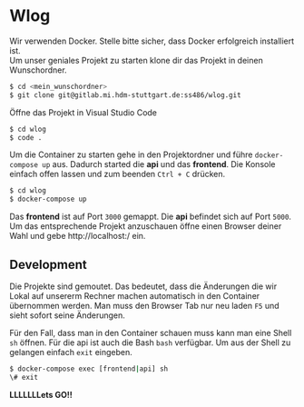 # Wlog

Wir verwenden Docker. Stelle bitte sicher, dass Docker erfolgreich installiert ist.<br>
Um unser geniales Projekt zu starten klone dir das Projekt in deinen Wunschordner.

```bash
$ cd <mein_wunschordner>
$ git clone git@gitlab.mi.hdm-stuttgart.de:ss486/wlog.git
```

Öffne das Projekt in Visual Studio Code

```bash
$ cd wlog
$ code .
```

Um die Container zu starten gehe in den Projektordner und führe `docker-compose up` aus. Dadurch started die **api** und das **frontend**.
Die Konsole einfach offen lassen und zum beenden `Ctrl + C` drücken.

```bash
$ cd wlog
$ docker-compose up
```

Das **frontend** ist auf Port `3000` gemappt. Die **api** befindet sich auf Port `5000`. Um das entsprechende Projekt anzuschauen öffne einen Browser deiner Wahl und gebe http://localhost:<PORT>/ ein.

## Development

Die Projekte sind gemoutet. Das bedeutet, dass die Änderungen die wir Lokal auf unsererm Rechner machen automatisch in den Container übernommen werden. Man muss den Browser Tab nur neu laden `F5` und sieht sofort seine Änderungen.

Für den Fall, dass man in den Container schauen muss kann man eine Shell `sh` öffnen. Für die api ist auch die Bash `bash` verfügbar. Um aus der Shell zu gelangen einfach `exit` eingeben.

```bash
$ docker-compose exec [frontend|api] sh
\# exit
```

**LLLLLLLets GO!!**
